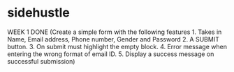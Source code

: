 # sidehustle
WEEK 1 DONE (Create a simple form with the following features 1. Takes in Name, Email address, Phone number, Gender and Password 2. A SUBMIT button. 3. On submit must highlight the empty block. 4. Error message when entering the wrong format of email ID. 5. Display a success message on successful submission)
